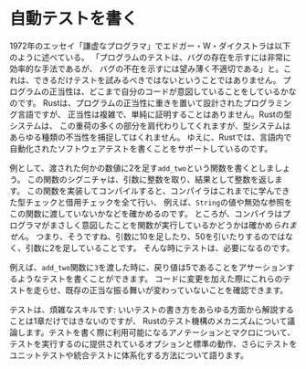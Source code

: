 <!-- # Writing Automated Tests -->

# 自動テストを書く

<!-- In his 1972 essay “The Humble Programmer,” Edsger W. Dijkstra said that -->
<!-- “Program testing can be a very effective way to show the presence of bugs, but -->
<!-- it is hopelessly inadequate for showing their absence.” That doesn’t mean we -->
<!-- shouldn’t try to test as much as we can! Correctness in our programs is the -->
<!-- extent to which our code does what we intend it to do. Rust is a programming -->
<!-- language designed with a high degree of concern about the correctness of -->
<!-- programs, but correctness is complex and not easy to prove. Rust’s type system -->
<!-- shoulders a huge part of this burden, but the type system cannot catch every -->
<!-- kind of incorrectness. As such, Rust includes support for writing automated -->
<!-- software tests within the language. -->

1972年のエッセイ「謙虚なプログラマ」でエドガー・W・ダイクストラは以下のように述べている。
「プログラムのテストは、バグの存在を示すには非常に効率的な手法であるが、
バグの不在を示すには望み薄く不適切である」と。これは、できるだけテストを試みるべきではないということではありません。
プログラムの正当性は、どこまで自分のコードが意図していることをしているかなのです。
Rustは、プログラムの正当性に重きを置いて設計されたプログラミング言語ですが、
正当性は複雑で、単純に証明することはありません。Rustの型システムは、
この重荷の多くの部分を肩代わりしてくれますが、型システムはあらゆる種類の不当性を捕捉してはくれません。
ゆえに、Rustでは、言語内で自動化されたソフトウェアテストを書くことをサポートしているのです。

<!-- As an example, say we write a function called `add_two` that adds two to -->
<!-- whatever number is passed to it. This function’s signature accepts an integer -->
<!-- as a parameter and returns an integer as a result. When we implement and -->
<!-- compile that function, Rust does all the type checking and borrow checking that -->
<!-- you’ve learned so far to ensure that, for instance, we aren’t passing a -->
<!-- `String` value or an invalid reference to this function. But Rust *can’t* check -->
<!-- that this function will do precisely what we intend, which is return the -->
<!-- parameter plus two rather than, say, the parameter plus 10 or the parameter -->
<!-- minus 50! That’s where tests come in. -->

例として、渡された何かの数値に2を足す`add_two`という関数を書くとしましょう。
この関数のシグニチャは、引数に整数を取り、結果として整数を返します。
この関数を実装してコンパイルすると、コンパイラはこれまでに学んできた型チェックと借用チェックを全て行い、
例えば、`String`の値や無効な参照をこの関数に渡していないかなどを確かめるのです。
ところが、コンパイラはプログラマがまさしく意図したことを関数が実行しているかどうかは確かめ*られません*。
つまり、そうですね、引数に10を足したり、50を引いたりするのではなく、引数に2を足していることです。
そんな時にテストは、必要になるのです。

<!-- We can write tests that assert, for example, that when we pass `3` to the -->
<!-- `add_two` function, the returned value is `5`. We can run these tests whenever -->
<!-- we make changes to our code to make sure any existing correct behavior has not -->
<!-- changed. -->

例えば、`add_two`関数に`3`を渡した時に、戻り値は5であることをアサーションするようなテストを書くことができます。
コードに変更を加えた際にこれらのテストを走らせ、既存の正当な振る舞いが変わっていないことを確認できます。

<!-- Testing is a complex skill: although we can’t cover every detail about how to -->
<!-- write good tests in one chapter, we’ll discuss the mechanics of Rust’s testing -->
<!-- facilities. We’ll talk about the annotations and macros available to you when -->
<!-- writing your tests, the default behavior and options provided for running your -->
<!-- tests, and how to organize tests into unit tests and integration tests. -->

テストは、煩雑なスキルです: いいテストの書き方をあらゆる方面から解説することは1章だけではきないのですが、
Rustのテスト機構のメカニズムについて議論します。テストを書く際に利用可能になるアノテーションとマクロについて、
テストを実行するのに提供されているオプションと標準の動作、さらにテストをユニットテストや統合テストに体系化する方法について語ります。
